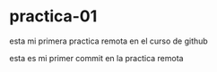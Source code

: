 # practica-01
esta mi primera practica remota en el curso de github


esta es mi primer commit en la practica remota
